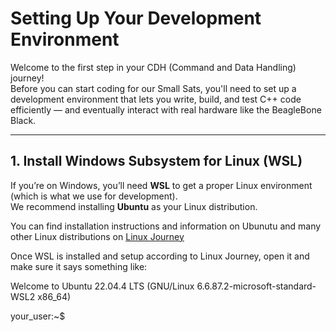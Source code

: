 # Setting Up Your Development Environment

Welcome to the first step in your CDH (Command and Data Handling) journey!  
Before you can start coding for our Small Sats, you'll need to set up a development environment that lets you write, build, and test C++ code efficiently — and eventually interact with real hardware like the BeagleBone Black.

---

## 1. Install Windows Subsystem for Linux (WSL)

If you’re on Windows, you’ll need **WSL** to get a proper Linux environment (which is what we use for development).  
We recommend installing **Ubuntu** as your Linux distribution.

You can find installation instructions and information on Ubunutu and many other Linux distributions on [Linux Journey](https://labex.io/linuxjourney)

Once WSL is installed and setup according to Linux Journey, open it and make sure it says something like:

Welcome to Ubuntu 22.04.4 LTS (GNU/Linux 6.6.87.2-microsoft-standard-WSL2 x86_64)

your_user:~$
